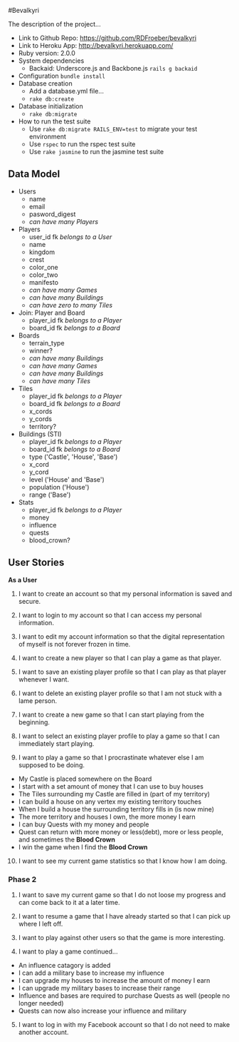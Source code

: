 #Bevalkyri

The description of the project...

+ Link to Github Repo: https://github.com/RDFroeber/bevalkyri
+ Link to Heroku App: http://bevalkyri.herokuapp.com/
+ Ruby version: 2.0.0
+ System dependencies
  * Backaid: Underscore.js and Backbone.js `rails g backaid`
+ Configuration
`bundle install`
+ Database creation
  * Add a database.yml file...
  * `rake db:create`
+ Database initialization
  * `rake db:migrate`  
+ How to run the test suite
  * Use `rake db:migrate RAILS_ENV=test` to migrate your test environment
  * Use `rspec` to run the rspec test suite
  * Use `rake jasmine` to run the jasmine test suite


## Data Model
+ Users
  * name
  * email
  * pasword_digest
  * *can have many Players*
+ Players
  * user_id fk *belongs to a User*
  * name
  * kingdom
  * crest
  * color_one
  * color_two
  * manifesto
  * *can have many Games*
  * *can have many Buildings*
  * *can have zero to many Tiles*
+ Join: Player and Board
  * player_id fk *belongs to a Player*
  * board_id fk *belongs to a Board*
+ Boards
  * terrain_type
  * winner?
  * *can have many Buildings*
  * *can have many Games*
  * *can have many Buildings*
  * *can have many Tiles*
+ Tiles
  * player_id fk *belongs to a Player*
  * board_id fk *belongs to a Board*
  * x_cords
  * y_cords
  * territory?
+ Buildings (STI)
  * player_id fk *belongs to a Player*
  * board_id fk *belongs to a Board*
  * type ('Castle', 'House', 'Base')
  * x_cord
  * y_cord
  * level ('House' and 'Base')
  * population ('House')
  * range ('Base')
+ Stats
  * player_id fk *belongs to a Player*
  * money
  * influence
  * quests
  * blood_crown?

## User Stories
**As a User**

1. I want to create an account so that my personal information is saved and secure.

2. I want to login to my account so that I can access my personal information.

3. I want to edit my account information so that the digital representation of myself is not forever frozen in time.

4. I want to create a new player so that I can play a game as that player.

5. I want to save an existing player profile so that I can play as that player whenever I want.

6. I want to delete an existing player profile so that I am not stuck with a lame person.

7. I want to create a new game so that I can start playing from the beginning.

8. I want to select an existing player profile to play a game so that I can immediately start playing.

9. I want to play a game so that I procrastinate whatever else I am supposed to be doing.
  * My Castle is placed somewhere on the Board
  * I start with a set amount of money that I can use to buy houses
  * The Tiles surrounding my Castle are filled in (part of my territory)
  * I can build a house on any vertex my existing territory touches
  * When I build a house the surrounding territory fills in (is now mine)
  * The more territory and houses I own, the more money I earn
  * I can buy Quests with my money and people
  * Quest can return with more money or less(debt), more or less people, and sometimes the **Blood Crown**
  * I win the game when I find the **Blood Crown**

10. I want to see my current game statistics so that I know how I am doing.

### Phase 2

1. I want to save my current game so that I do not loose my progress and can come back to it at a later time.

2. I want to resume a game that I have already started so that I can pick up where I left off.

3. I want to play against other users so that the game is more interesting.

4. I want to play a game continued...
  * An influence catagory is added
  * I can add a military base to increase my influence
  * I can upgrade my houses to increase the amount of money I earn
  * I can upgrade my military bases to increase their range
  * Influence and bases are required to purchase Quests as well (people no longer needed)
  * Quests can now also increase your influence and military

5. I want to log in with my Facebook account so that I do not need to make another account.
